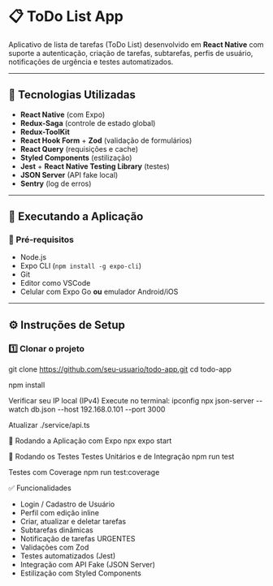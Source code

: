 # 📋 ToDo List App

Aplicativo de lista de tarefas (ToDo List) desenvolvido em **React Native** com suporte a autenticação, criação de tarefas, subtarefas, perfis de usuário, notificações de urgência e testes automatizados.

---

## 🧪 Tecnologias Utilizadas

- **React Native** (com Expo)
- **Redux-Saga** (controle de estado global)
- **Redux-ToolKit**
- **React Hook Form** + **Zod** (validação de formulários)
- **React Query** (requisições e cache)
- **Styled Components** (estilização)
- **Jest** + **React Native Testing Library** (testes)
- **JSON Server** (API fake local)
- **Sentry** (log de erros)
---

## 🚀 Executando a Aplicação

### 📱 Pré-requisitos

- Node.js
- Expo CLI (`npm install -g expo-cli`)
- Git
- Editor como VSCode
- Celular com Expo Go **ou** emulador Android/iOS

---

## ⚙️ Instruções de Setup

### 1️⃣ Clonar o projeto

git clone https://github.com/seu-usuario/todo-app.git
cd todo-app

npm install 

Verificar seu IP local (IPv4)
  Execute no terminal:
  ipconfig
  npx json-server --watch db.json --host 192.168.0.101 --port 3000

Atualizar ./service/api.ts

📱 Rodando a Aplicação com Expo
npx expo start

🧪 Rodando os Testes
Testes Unitários e de Integração
npm run test

Testes com Coverage
npm run test:coverage

✅ Funcionalidades
 - Login / Cadastro de Usuário
 - Perfil com edição inline
 - Criar, atualizar e deletar tarefas
 - Subtarefas dinâmicas
 - Notificação de tarefas URGENTES
 - Validações com Zod
 - Testes automatizados (Jest)
 - Integração com API Fake (JSON Server)
 - Estilização com Styled Components
